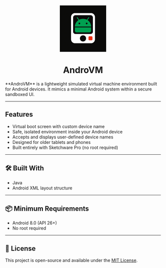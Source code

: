 <!-- SPDX-License-Identifier: GPL-3.0-or-later OR CC-BY-SA-4.0 -->

<p align="center">
  <img src="logo.jpeg" alt="App Manager Logo" height="150dp">
  <h1 align="center">AndroVM</h1>
**AndroVM** is a lightweight simulated virtual machine environment built for Android devices.  
It mimics a minimal Android system within a secure sandboxed UI.

---

##  Features

- Virtual boot screen with custom device name
- Safe, isolated environment inside your Android device
- Accepts and displays user-defined device names
- Designed for older tablets and phones
- Built entirely with Sketchware Pro (no root required)

---

## 🛠 Built With

- Java
- Android XML layout structure

---

## 📦 Minimum Requirements

- Android 8.0 (API 26+)
- No root required

---

## 📃 License

This project is open-source and available under the [MIT License](LICENSE).
